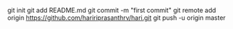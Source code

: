 git init
git add README.md
git commit -m "first commit"
git remote add origin https://github.com/haririprasanthrv/hari.git
git push -u origin master